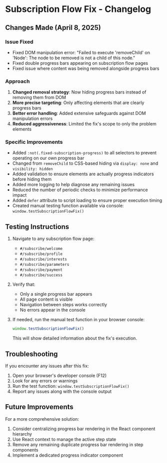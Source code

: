 # Subscription Flow Fix - Changelog

## Changes Made (April 8, 2025)

### Issue Fixed
- Fixed DOM manipulation error: "Failed to execute 'removeChild' on 'Node': The node to be removed is not a child of this node."
- Fixed double progress bars appearing on subscription flow pages
- Fixed issue where content was being removed alongside progress bars

### Approach
1. **Changed removal strategy**: Now hiding progress bars instead of removing them from DOM
2. **More precise targeting**: Only affecting elements that are clearly progress bars
3. **Better error handling**: Added extensive safeguards against DOM manipulation errors
4. **Reduced aggressiveness**: Limited the fix's scope to only the problem elements

### Specific Improvements
- Added `:not(.fixed-subscription-progress)` to all selectors to prevent operating on our own progress bar
- Changed from `removeChild` to CSS-based hiding via `display: none` and `visibility: hidden`
- Added validation to ensure elements are actually progress indicators before hiding them
- Added more logging to help diagnose any remaining issues
- Reduced the number of periodic checks to minimize performance impact
- Added `defer` attribute to script loading to ensure proper execution timing
- Created manual testing function available via console: `window.testSubscriptionFlowFix()`

## Testing Instructions

1. Navigate to any subscription flow page:
   - `#/subscribe/welcome`
   - `#/subscribe/profile`
   - `#/subscribe/interests`
   - `#/subscribe/parameters`
   - `#/subscribe/payment`
   - `#/subscribe/success`

2. Verify that:
   - Only a single progress bar appears
   - All page content is visible
   - Navigation between steps works correctly
   - No errors appear in the console

3. If needed, run the manual test function in your browser console:
   ```javascript
   window.testSubscriptionFlowFix()
   ```
   This will show detailed information about the fix's execution.

## Troubleshooting

If you encounter any issues after this fix:

1. Open your browser's developer console (F12)
2. Look for any errors or warnings
3. Run the test function: `window.testSubscriptionFlowFix()`
4. Report any issues along with the console output

## Future Improvements

For a more comprehensive solution:

1. Consider centralizing progress bar rendering in the React component hierarchy
2. Use React context to manage the active step state
3. Remove any remaining duplicate progress bar rendering in step components
4. Implement a dedicated progress indicator component
